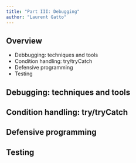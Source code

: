 ```yaml
---
title: "Part III: Debugging"
author: "Laurent Gatto"
---
```


## Overview

- Debbugging: techniques and tools
- Condition handling: try/tryCatch
- Defensive programming
- Testing

## Debugging: techniques and tools

## Condition handling: try/tryCatch

## Defensive programming

## Testing
